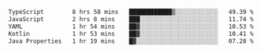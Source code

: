 <!-- <img align='right' src="https://github-readme-stats-eight-rose-90.vercel.app
/api?username=JesusJimenezG&show_icons=true&theme=radical">

### Hi there 👋 My name is Jesús.
- I'm a Computer Engineering student.
- I'm currently working as a Full stack Web developer and native Android Developer.

- Proghead.
- Inlärning svenska
- I also like to translate music on my YouTube channel. [![YouTube Views](https://img.shields.io/youtube/channel/views/UCWnlcC4_sV9Imcy9ysQpxHA?style=social)](https://www.youtube.com/channel/UCWnlcC4_sV9Imcy9ysQpxHA) -->
<!-- ![banner](https://github.com/JesusJimenezG/JesusJimenezG/blob/main/1.png) -->

<!--START_SECTION:waka-->

```txt
TypeScript        8 hrs 58 mins   ████████████▒░░░░░░░░░░░░   49.39 %
JavaScript        2 hrs 8 mins    ███░░░░░░░░░░░░░░░░░░░░░░   11.74 %
YAML              1 hr 54 mins    ██▓░░░░░░░░░░░░░░░░░░░░░░   10.53 %
Kotlin            1 hr 53 mins    ██▓░░░░░░░░░░░░░░░░░░░░░░   10.41 %
Java Properties   1 hr 19 mins    █▓░░░░░░░░░░░░░░░░░░░░░░░   07.28 %
```

<!--END_SECTION:waka-->

<!--
**JesusJimenezG/JesusJimenezG** is a ✨ _special_ ✨ repository because its `README.md` (this file) appears on your GitHub profile.

Here are some ideas to get you started:

- 🔭 I’m currently working on ...
- 🌱 I’m currently learning ...
- 👯 I’m looking to collaborate on ...
- 🤔 I’m looking for help with ...
- 💬 Ask me about ...
- 📫 How to reach me: ...
- 😄 Pronouns: ...
- ⚡ Fun fact: ...
-->
